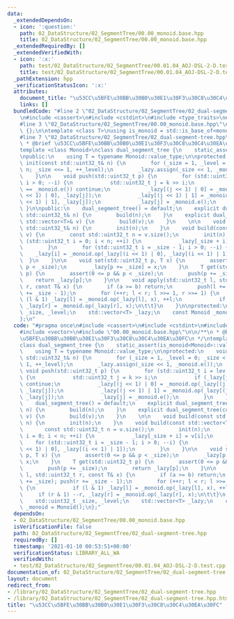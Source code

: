 ```yaml
---
data:
  _extendedDependsOn:
  - icon: ':question:'
    path: 02_DataStructure/02_SegmentTree/00.00_monoid.base.hpp
    title: 02_DataStructure/02_SegmentTree/00.00_monoid.base.hpp
  _extendedRequiredBy: []
  _extendedVerifiedWith:
  - icon: ':x:'
    path: test/02_DataStructure/02_SegmentTree/00.01.04_AOJ-DSL-2-D.test.cpp
    title: test/02_DataStructure/02_SegmentTree/00.01.04_AOJ-DSL-2-D.test.cpp
  _pathExtension: hpp
  _verificationStatusIcon: ':x:'
  attributes:
    document_title: "\u53CC\u5BFE\u30BB\u30B0\u30E1\u30F3\u30C8\u30C4\u30EA\u30FC"
    links: []
  bundledCode: "#line 2 \"02_DataStructure/02_SegmentTree/02_dual-segment-tree.hpp\"\
    \n#include <cassert>\n#include <cstdint>\n#include <type_traits>\n#include <vector>\n\
    #line 3 \"02_DataStructure/02_SegmentTree/00.00_monoid.base.hpp\"\n\nclass monoid_base\
    \ {};\n\ntemplate <class T>\nusing is_monoid = std::is_base_of<monoid_base, T>;\n\
    #line 7 \"02_DataStructure/02_SegmentTree/02_dual-segment-tree.hpp\"\n\n/**\n\
    \ * @brief \u53CC\u5BFE\u30BB\u30B0\u30E1\u30F3\u30C8\u30C4\u30EA\u30FC\n */\n\
    template <class Monoid>\nclass dual_segment_tree {\n    static_assert(is_monoid<Monoid>::value);\n\
    \npublic:\n    using T = typename Monoid::value_type;\n\nprotected:\n    void\
    \ init(const std::uint32_t& n) {\n        for (_size = 1, _level = 0; _size <\
    \ n; _size <<= 1, ++_level);\n        _lazy.assign(_size << 1, _monoid.e());\n\
    \    }\n\n    void push(std::uint32_t p) {\n        for (std::uint32_t i = lev;\
    \ i > 0; --i) {\n            std::uint32_t j = k >> i;\n            if (_lazy[j]\
    \ == _monoid.e()) continue;\n            _lazy[(j << 1) | 0] = _monoid.op(_lazy[(j\
    \ << 1) | 0], _lazy[j]);\n            _lazy[(j << 1) | 1] = _monoid.op(_lazy[(j\
    \ << 1) | 1], _lazy[j]);\n            _lazy[j] = _monoid.e();\n        }\n   \
    \ }\n\npublic:\n    dual_segment_tree() = default;\n    explicit dual_segment_tree(const\
    \ std::uint32_t& n) {\n        build(n);\n    }\n    explicit dual_segment_tree(const\
    \ std::vector<T>& v) {\n        build(v);\n    }\n    \n\n    void build(const\
    \ std::uint32_t& n) {\n        init(n);\n    }\n    void build(const std::vector<T>&\
    \ v) {\n        const std::uint32_t n = v.size();\n        init(n);\n        for\
    \ (std::uint32_t i = 0; i < n; ++i) {\n            _lazy[_size + i] = v[i];\n\
    \        }\n        for (std::uint32_t i = _size - 1; i > 0; --i) {\n        \
    \    _lazy[i] = _monoid.op(_lazy[(i << 1) | 0], _lazy[(i << 1) | 1]);\n      \
    \  }\n    }\n\n    void set(std::uint32_t p, T x) {\n        assert(0 <= p &&\
    \ p < _size);\n        _lazy[p += _size] = x;\n    }\n    T get(std::uint32_t\
    \ p) {\n        assert(0 <= p && p < _size);\n        push(p += _size);\n    \
    \    return _lazy[p];\n    }\n\n    void apply(std::uint32_t l, std::uint32_t\
    \ r, const T& x) {\n        if (a >= b) return;\n        push(l += _size); push(r\
    \ += _size - 1);\n        for (++r; l < r; l >>= 1, r >>= 1) {\n            if\
    \ (l & 1) _lazy[l] = _monoid.op(_lazy[l], x), ++l;\n            if (r & 1) --r,\
    \ _lazy[r] = _monoid.op(_lazy[r], x);\n\t\t}\n    }\n\nprotected:\n    std::uint32_t\
    \ _size, _level;\n    std::vector<T> _lazy;\n    const Monoid _monoid = Monoid();\n\
    };\n"
  code: "#pragma once\n#include <cassert>\n#include <cstdint>\n#include <type_traits>\n\
    #include <vector>\n#include \"00.00_monoid.base.hpp\"\n\n/**\n * @brief \u53CC\
    \u5BFE\u30BB\u30B0\u30E1\u30F3\u30C8\u30C4\u30EA\u30FC\n */\ntemplate <class Monoid>\n\
    class dual_segment_tree {\n    static_assert(is_monoid<Monoid>::value);\n\npublic:\n\
    \    using T = typename Monoid::value_type;\n\nprotected:\n    void init(const\
    \ std::uint32_t& n) {\n        for (_size = 1, _level = 0; _size < n; _size <<=\
    \ 1, ++_level);\n        _lazy.assign(_size << 1, _monoid.e());\n    }\n\n   \
    \ void push(std::uint32_t p) {\n        for (std::uint32_t i = lev; i > 0; --i)\
    \ {\n            std::uint32_t j = k >> i;\n            if (_lazy[j] == _monoid.e())\
    \ continue;\n            _lazy[(j << 1) | 0] = _monoid.op(_lazy[(j << 1) | 0],\
    \ _lazy[j]);\n            _lazy[(j << 1) | 1] = _monoid.op(_lazy[(j << 1) | 1],\
    \ _lazy[j]);\n            _lazy[j] = _monoid.e();\n        }\n    }\n\npublic:\n\
    \    dual_segment_tree() = default;\n    explicit dual_segment_tree(const std::uint32_t&\
    \ n) {\n        build(n);\n    }\n    explicit dual_segment_tree(const std::vector<T>&\
    \ v) {\n        build(v);\n    }\n    \n\n    void build(const std::uint32_t&\
    \ n) {\n        init(n);\n    }\n    void build(const std::vector<T>& v) {\n \
    \       const std::uint32_t n = v.size();\n        init(n);\n        for (std::uint32_t\
    \ i = 0; i < n; ++i) {\n            _lazy[_size + i] = v[i];\n        }\n    \
    \    for (std::uint32_t i = _size - 1; i > 0; --i) {\n            _lazy[i] = _monoid.op(_lazy[(i\
    \ << 1) | 0], _lazy[(i << 1) | 1]);\n        }\n    }\n\n    void set(std::uint32_t\
    \ p, T x) {\n        assert(0 <= p && p < _size);\n        _lazy[p += _size] =\
    \ x;\n    }\n    T get(std::uint32_t p) {\n        assert(0 <= p && p < _size);\n\
    \        push(p += _size);\n        return _lazy[p];\n    }\n\n    void apply(std::uint32_t\
    \ l, std::uint32_t r, const T& x) {\n        if (a >= b) return;\n        push(l\
    \ += _size); push(r += _size - 1);\n        for (++r; l < r; l >>= 1, r >>= 1)\
    \ {\n            if (l & 1) _lazy[l] = _monoid.op(_lazy[l], x), ++l;\n       \
    \     if (r & 1) --r, _lazy[r] = _monoid.op(_lazy[r], x);\n\t\t}\n    }\n\nprotected:\n\
    \    std::uint32_t _size, _level;\n    std::vector<T> _lazy;\n    const Monoid\
    \ _monoid = Monoid();\n};"
  dependsOn:
  - 02_DataStructure/02_SegmentTree/00.00_monoid.base.hpp
  isVerificationFile: false
  path: 02_DataStructure/02_SegmentTree/02_dual-segment-tree.hpp
  requiredBy: []
  timestamp: '2021-01-10 00:53:51+00:00'
  verificationStatus: LIBRARY_ALL_WA
  verifiedWith:
  - test/02_DataStructure/02_SegmentTree/00.01.04_AOJ-DSL-2-D.test.cpp
documentation_of: 02_DataStructure/02_SegmentTree/02_dual-segment-tree.hpp
layout: document
redirect_from:
- /library/02_DataStructure/02_SegmentTree/02_dual-segment-tree.hpp
- /library/02_DataStructure/02_SegmentTree/02_dual-segment-tree.hpp.html
title: "\u53CC\u5BFE\u30BB\u30B0\u30E1\u30F3\u30C8\u30C4\u30EA\u30FC"
---
```

